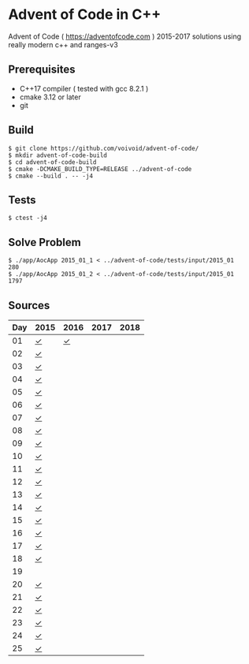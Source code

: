 # Advent of Code in C++

Advent of Code ( https://adventofcode.com ) 2015-2017 solutions using really modern c++ and ranges-v3

Prerequisites
-----

* C++17 compiler ( tested with gcc 8.2.1 )
* cmake 3.12 or later
* git

Build
-----

    $ git clone https://github.com/voivoid/advent-of-code/
    $ mkdir advent-of-code-build
    $ cd advent-of-code-build
    $ cmake -DCMAKE_BUILD_TYPE=RELEASE ../advent-of-code
    $ cmake --build . -- -j4

Tests
-----

    $ ctest -j4

Solve Problem
-----

    $ ./app/AocApp 2015_01_1 < ../advent-of-code/tests/input/2015_01
    280
    $ ./app/AocApp 2015_01_2 < ../advent-of-code/tests/input/2015_01
    1797

Sources
-----

Day | 2015 | 2016 | 2017 | 2018 |
--- | ---- | ---- | ---- | ---- |
01  | [✓](https://github.com/voivoid/advent-of-code/blob/master/problems/src/2015/problem_01.cpp)     | [✓](https://github.com/voivoid/advent-of-code/blob/master/problems/src/2016/problem_01.cpp)     |      |
02  | [✓](https://github.com/voivoid/advent-of-code/blob/master/problems/src/2015/problem_02.cpp)     |      |      |
03  | [✓](https://github.com/voivoid/advent-of-code/blob/master/problems/src/2015/problem_03.cpp)     |      |      |
04  | [✓](https://github.com/voivoid/advent-of-code/blob/master/problems/src/2015/problem_04.cpp)     |      |      |
05  | [✓](https://github.com/voivoid/advent-of-code/blob/master/problems/src/2015/problem_05.cpp)     |      |      |
06  | [✓](https://github.com/voivoid/advent-of-code/blob/master/problems/src/2015/problem_06.cpp)     |      |      |
07  | [✓](https://github.com/voivoid/advent-of-code/blob/master/problems/src/2015/problem_07.cpp)     |      |      |
08  | [✓](https://github.com/voivoid/advent-of-code/blob/master/problems/src/2015/problem_08.cpp)     |      |      |
09  | [✓](https://github.com/voivoid/advent-of-code/blob/master/problems/src/2015/problem_09.cpp)     |      |      |
10  | [✓](https://github.com/voivoid/advent-of-code/blob/master/problems/src/2015/problem_10.cpp)     |      |      |
11  | [✓](https://github.com/voivoid/advent-of-code/blob/master/problems/src/2015/problem_11.cpp)     |      |      |
12  | [✓](https://github.com/voivoid/advent-of-code/blob/master/problems/src/2015/problem_12.cpp)     |      |      |
13  | [✓](https://github.com/voivoid/advent-of-code/blob/master/problems/src/2015/problem_13.cpp)     |      |      |
14  | [✓](https://github.com/voivoid/advent-of-code/blob/master/problems/src/2015/problem_14.cpp)     |      |      |
15  | [✓](https://github.com/voivoid/advent-of-code/blob/master/problems/src/2015/problem_15.cpp)     |      |      |
16  | [✓](https://github.com/voivoid/advent-of-code/blob/master/problems/src/2015/problem_16.cpp)     |      |      |
17  | [✓](https://github.com/voivoid/advent-of-code/blob/master/problems/src/2015/problem_17.cpp)     |      |      |
18  | [✓](https://github.com/voivoid/advent-of-code/blob/master/problems/src/2015/problem_18.cpp)     |      |      |
19  |      |      |      |
20  | [✓](https://github.com/voivoid/advent-of-code/blob/master/problems/src/2015/problem_20.cpp)     |      |      |
21  | [✓](https://github.com/voivoid/advent-of-code/blob/master/problems/src/2015/problem_21.cpp)     |      |      |
22  | [✓](https://github.com/voivoid/advent-of-code/blob/master/problems/src/2015/problem_22.cpp)     |      |      |
23  | [✓](https://github.com/voivoid/advent-of-code/blob/master/problems/src/2015/problem_23.cpp)     |      |      |
24  | [✓](https://github.com/voivoid/advent-of-code/blob/master/problems/src/2015/problem_24.cpp)     |      |      |
25  | [✓](https://github.com/voivoid/advent-of-code/blob/master/problems/src/2015/problem_25.cpp)     |      |      |
